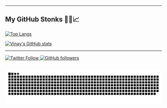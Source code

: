 
---

## My GitHub Stonks 👨‍💼📈

[![Top Langs](https://github-readme-stats.vercel.app/api/top-langs/?username=vinaynpp&hide=html,css,sass,yara,hack,xslt,blade,php&theme=github_dark)](https://github.com/vinaynpp)

[![Vinay's GitHub stats](https://github-readme-stats.vercel.app/api?username=vinaynpp&theme=github_dark)](https://github.com/vinaynpp)


---

[![Twitter Follow](https://img.shields.io/twitter/follow/vinaynpp?label=twitter&style=for-the-badge) ](https://twitter.com/intent/follow?screen_name=vinaynpp)
[![GitHub followers](https://img.shields.io/github/followers/vinaynpp?label=github&style=for-the-badge)](https://github.com/vinaynpp)


[![Snake animation](./saap.svg)](./saap.svg)
---
<!--
[![wakatime](https://wakatime.com/badge/github/vinaynpp/vinaynpp.svg)](https://wakatime.com/badge/github/vinaynpp/vinaynpp)


[![wakatime](https://wakatime.com/share/@fd3a753e-e2f4-4972-8c7b-7ca508217c61/bddc273c-509b-4793-a7b3-d87c74084117.svg)](https://github.com/vinaynpp)

[![wakatime](https://wakatime.com/share/@fd3a753e-e2f4-4972-8c7b-7ca508217c61/d8b82a29-c677-4cdc-9091-67d8908f6579.svg)](https://github.com/vinaynpp)



**vinaynpp/vinaynpp** is a ✨ _special_ ✨ repository because its `README.md` (this file) appears on your GitHub profile.

Here are some ideas to get you started:

- 🔭 I’m currently working on ...
- 🌱 I’m currently learning ...
- 👯 I’m looking to collaborate on ...
- 🤔 I’m looking for help with ...
- 💬 Ask me about ...
- 📫 How to reach me: ...
- 😄 Pronouns: ...
- ⚡ Fun fact: ...
-->
